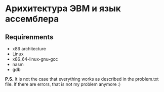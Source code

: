 # Арихитектура ЭВМ и язык ассемблера
## Requirenments
- x86 architecture
- Linux
- x86_64-linux-gnu-gcc
- nasm
- gdb

**P.S.** It is not the case that everything works as described in the problem.txt file. If there are errors, that is not my problem anymore :)

